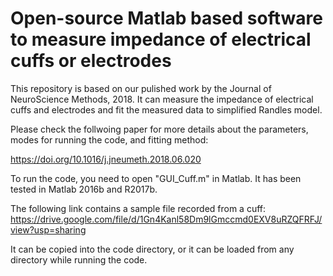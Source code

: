 # Open-source Matlab based software to measure impedance of electrical cuffs or electrodes 

This repository is based on our pulished work by the Journal of NeuroScience Methods, 2018.
It can measure the impedance of electrical cuffs and electrodes and fit the measured data to simplified Randles model.


Please check the follwoing paper for more details about the parameters, modes for running the code, and fitting method:

https://doi.org/10.1016/j.jneumeth.2018.06.020



To run the code, you need to open "GUI_Cuff.m" in Matlab. It has been tested in Matlab 2016b and R2017b.

The following link contains a sample file recorded from a cuff:
https://drive.google.com/file/d/1Gn4Kanl58Dm9lGmccmd0EXV8uRZQFRFJ/view?usp=sharing

It can be copied into the code directory, or it can be loaded from any directory while running the code.
